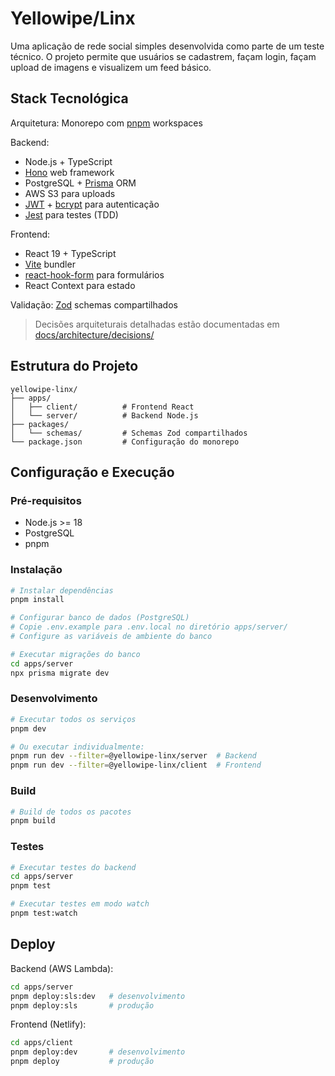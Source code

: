 # Yellowipe/Linx

Uma aplicação de rede social simples desenvolvida como parte de um teste técnico. O projeto permite que usuários se cadastrem, façam login, façam upload de imagens e visualizem um feed básico.

## Stack Tecnológica

Arquitetura: Monorepo com [pnpm](https://github.com/pnpm/pnpm) workspaces

Backend:
- Node.js + TypeScript
- [Hono](https://github.com/honojs/hono) web framework  
- PostgreSQL + [Prisma](https://www.prisma.io/) ORM
- AWS S3 para uploads
- [JWT](https://github.com/auth0/node-jsonwebtoken) + [bcrypt](https://github.com/dcodeIO/bcrypt.js) para autenticação
- [Jest](https://github.com/jestjs/jest) para testes (TDD)

Frontend:
- React 19 + TypeScript
- [Vite](https://github.com/vitejs/vite) bundler
- [react-hook-form](https://github.com/react-hook-form/react-hook-form) para formulários
- React Context para estado

Validação: [Zod](https://github.com/colinhacks/zod) schemas compartilhados

> Decisões arquiteturais detalhadas estão documentadas em [docs/architecture/decisions/](docs/architecture/decisions/)

## Estrutura do Projeto

```
yellowipe-linx/
├── apps/
│   ├── client/          # Frontend React
│   └── server/          # Backend Node.js
├── packages/
│   └── schemas/         # Schemas Zod compartilhados
└── package.json         # Configuração do monorepo
```

## Configuração e Execução

### Pré-requisitos
- Node.js >= 18
- PostgreSQL
- pnpm

### Instalação

```bash
# Instalar dependências
pnpm install

# Configurar banco de dados (PostgreSQL)
# Copie .env.example para .env.local no diretório apps/server/
# Configure as variáveis de ambiente do banco

# Executar migrações do banco
cd apps/server
npx prisma migrate dev
```

### Desenvolvimento

```bash
# Executar todos os serviços
pnpm dev

# Ou executar individualmente:
pnpm run dev --filter=@yellowipe-linx/server  # Backend
pnpm run dev --filter=@yellowipe-linx/client  # Frontend
```

### Build

```bash
# Build de todos os pacotes
pnpm build
```

### Testes

```bash
# Executar testes do backend
cd apps/server
pnpm test

# Executar testes em modo watch
pnpm test:watch
```

## Deploy

Backend (AWS Lambda):
```bash
cd apps/server
pnpm deploy:sls:dev   # desenvolvimento
pnpm deploy:sls       # produção
```

Frontend (Netlify):
```bash
cd apps/client
pnpm deploy:dev       # desenvolvimento
pnpm deploy           # produção
```
